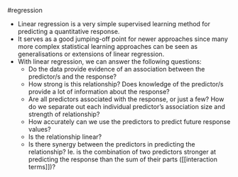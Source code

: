 #regression 

- Linear regression is a very simple supervised learning method for predicting a quantitative response.
- It serves as a good jumping-off point for newer approaches since many more complex statistical learning approaches can be seen as generalisations or extensions of linear regression.
- With linear regression, we can answer the following questions:
  - Do the data provide evidence of an association between the predictor/s and the response?
  - How strong is this relationship? Does knowledge of the predictor/s provide a lot of information about the response?
  - Are all predictors associated with the response, or just a few? How do we separate out each individual predictor’s association size and strength of relationship?
  - How accurately can we use the predictors to predict future response values?
  - Is the relationship linear?
  - Is there synergy between the predictors in predicting the relationship? Ie. is the combination of two predictors stronger at predicting the response than the sum of their parts ([[interaction terms]])?